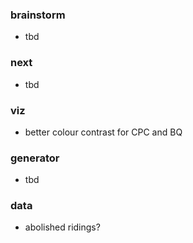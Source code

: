 
### brainstorm

* tbd 

### next

* tbd 

### viz

* better colour contrast for CPC and BQ

### generator

* tbd

### data

* abolished ridings?
